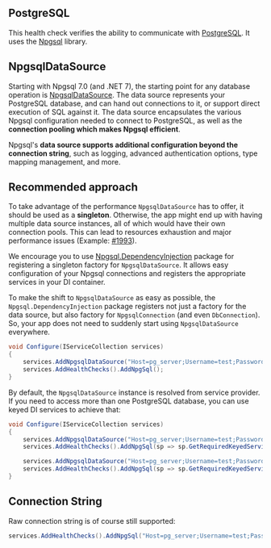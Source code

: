 ## PostgreSQL

This health check verifies the ability to communicate with [PostgreSQL](https://www.postgresql.org/). It uses the [Npgsql](https://www.npgsql.org/) library.

## NpgsqlDataSource

Starting with Npgsql 7.0 (and .NET 7), the starting point for any database operation is [NpgsqlDataSource](https://www.npgsql.org/doc/api/Npgsql.NpgsqlDataSource.html). The data source represents your PostgreSQL database, and can hand out connections to it, or support direct execution of SQL against it. The data source encapsulates the various Npgsql configuration needed to connect to PostgreSQL, as well as the **connection pooling which makes Npgsql efficient**.

Npgsql's **data source supports additional configuration beyond the connection string**, such as logging, advanced authentication options, type mapping management, and more.

## Recommended approach

To take advantage of the performance `NpgsqlDataSource` has to offer, it should be used as a **singleton**. Otherwise, the app might end up with having multiple data source instances, all of which would have their own connection pools. This can lead to resources exhaustion and major performance issues (Example: [#1993](https://github.com/Xabaril/AspNetCore.Diagnostics.HealthChecks/issues/1993)).

We encourage you to use [Npgsql.DependencyInjection](https://www.nuget.org/packages/Npgsql.DependencyInjection) package for registering a singleton factory for `NpgsqlDataSource`.  It allows easy configuration of your Npgsql connections and registers the appropriate services in your DI container.

To make the shift to `NpgsqlDataSource` as easy as possible,  the `Npgsql.DependencyInjection` package registers not just a factory for the data source, but also factory for `NpgsqlConnection`  (and even `DbConnection`). So, your app does not need to suddenly start using `NpgsqlDataSource` everywhere.

```csharp
void Configure(IServiceCollection services)
{
    services.AddNpgsqlDataSource("Host=pg_server;Username=test;Password=test;Database=test");
    services.AddHealthChecks().AddNpgSql();
}
```

By default, the `NpgsqlDataSource` instance is resolved from service provider. If you need to access more than one PostgreSQL database, you can use keyed DI services to achieve that:

```csharp
void Configure(IServiceCollection services)
{
    services.AddNpgsqlDataSource("Host=pg_server;Username=test;Password=test;Database=first", serviceKey: "first");
    services.AddHealthChecks().AddNpgSql(sp => sp.GetRequiredKeyedService<NpgsqlDataSource>("first"));

    services.AddNpgsqlDataSource("Host=pg_server;Username=test;Password=test;Database=second", serviceKey: "second");
    services.AddHealthChecks().AddNpgSql(sp => sp.GetRequiredKeyedService<NpgsqlDataSource>("second"));
}
```


## Connection String

Raw connection string is of course still supported:

```csharp
services.AddHealthChecks().AddNpgSql("Host=pg_server;Username=test;Password=test;Database=test");
```
